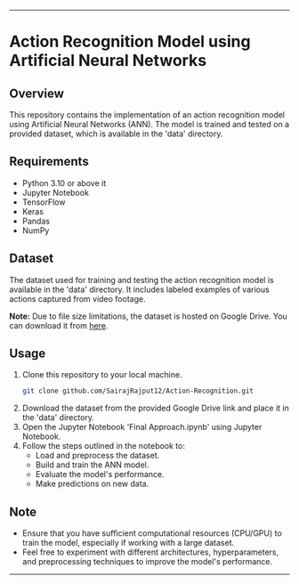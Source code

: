 
---

# Action Recognition Model using Artificial Neural Networks

## Overview
This repository contains the implementation of an action recognition model using Artificial Neural Networks (ANN). The model is trained and tested on a provided dataset, which is available in the 'data' directory.

## Requirements
- Python 3.10 or above it
- Jupyter Notebook
- TensorFlow
- Keras
- Pandas
- NumPy

## Dataset
The dataset used for training and testing the action recognition model is available in the 'data' directory. It includes labeled examples of various actions captured from video footage.

**Note:** Due to file size limitations, the dataset is hosted on Google Drive. You can download it from [here](https://drive.google.com/drive/folders/1AHNiHKRW-BIvXKF5GlQDHNtVbsZPgPYU?usp=drive_link).

## Usage
1. Clone this repository to your local machine.
   ```bash
   git clone github.com/SairajRajput12/Action-Recognition.git
   ```
2. Download the dataset from the provided Google Drive link and place it in the 'data' directory.
3. Open the Jupyter Notebook 'Final Approach.ipynb' using Jupyter Notebook.
4. Follow the steps outlined in the notebook to:
   - Load and preprocess the dataset.
   - Build and train the ANN model.
   - Evaluate the model's performance.
   - Make predictions on new data.

## Note
- Ensure that you have sufficient computational resources (CPU/GPU) to train the model, especially if working with a large dataset.
- Feel free to experiment with different architectures, hyperparameters, and preprocessing techniques to improve the model's performance.

---

